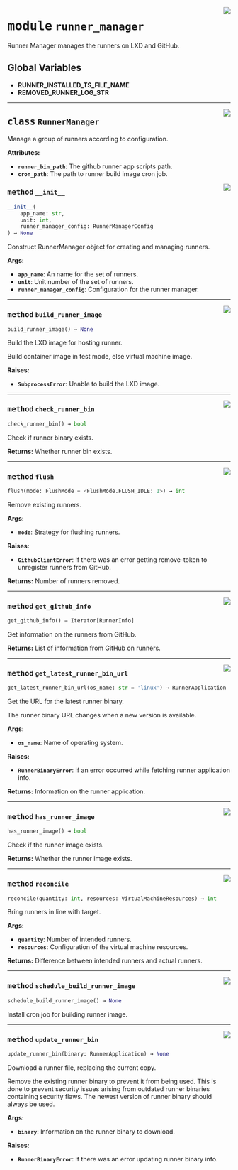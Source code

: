 <!-- markdownlint-disable -->

<a href="../src/runner_manager.py#L0"><img align="right" style="float:right;" src="https://img.shields.io/badge/-source-cccccc?style=flat-square"></a>

# <kbd>module</kbd> `runner_manager`
Runner Manager manages the runners on LXD and GitHub. 

**Global Variables**
---------------
- **RUNNER_INSTALLED_TS_FILE_NAME**
- **REMOVED_RUNNER_LOG_STR**


---

<a href="../src/runner_manager.py#L58"><img align="right" style="float:right;" src="https://img.shields.io/badge/-source-cccccc?style=flat-square"></a>

## <kbd>class</kbd> `RunnerManager`
Manage a group of runners according to configuration. 



**Attributes:**
 
 - <b>`runner_bin_path`</b>:  The github runner app scripts path. 
 - <b>`cron_path`</b>:  The path to runner build image cron job. 

<a href="../src/runner_manager.py#L69"><img align="right" style="float:right;" src="https://img.shields.io/badge/-source-cccccc?style=flat-square"></a>

### <kbd>method</kbd> `__init__`

```python
__init__(
    app_name: str,
    unit: int,
    runner_manager_config: RunnerManagerConfig
) → None
```

Construct RunnerManager object for creating and managing runners. 



**Args:**
 
 - <b>`app_name`</b>:  An name for the set of runners. 
 - <b>`unit`</b>:  Unit number of the set of runners. 
 - <b>`runner_manager_config`</b>:  Configuration for the runner manager. 




---

<a href="../src/utilities.py#L809"><img align="right" style="float:right;" src="https://img.shields.io/badge/-source-cccccc?style=flat-square"></a>

### <kbd>method</kbd> `build_runner_image`

```python
build_runner_image() → None
```

Build the LXD image for hosting runner. 

Build container image in test mode, else virtual machine image. 



**Raises:**
 
 - <b>`SubprocessError`</b>:  Unable to build the LXD image. 

---

<a href="../src/runner_manager.py#L111"><img align="right" style="float:right;" src="https://img.shields.io/badge/-source-cccccc?style=flat-square"></a>

### <kbd>method</kbd> `check_runner_bin`

```python
check_runner_bin() → bool
```

Check if runner binary exists. 



**Returns:**
  Whether runner bin exists. 

---

<a href="../src/runner_manager.py#L620"><img align="right" style="float:right;" src="https://img.shields.io/badge/-source-cccccc?style=flat-square"></a>

### <kbd>method</kbd> `flush`

```python
flush(mode: FlushMode = <FlushMode.FLUSH_IDLE: 1>) → int
```

Remove existing runners. 



**Args:**
 
 - <b>`mode`</b>:  Strategy for flushing runners. 



**Raises:**
 
 - <b>`GithubClientError`</b>:  If there was an error getting remove-token to unregister runners                 from GitHub. 



**Returns:**
 Number of runners removed. 

---

<a href="../src/runner_manager.py#L212"><img align="right" style="float:right;" src="https://img.shields.io/badge/-source-cccccc?style=flat-square"></a>

### <kbd>method</kbd> `get_github_info`

```python
get_github_info() → Iterator[RunnerInfo]
```

Get information on the runners from GitHub. 



**Returns:**
  List of information from GitHub on runners. 

---

<a href="../src/utilities.py#L119"><img align="right" style="float:right;" src="https://img.shields.io/badge/-source-cccccc?style=flat-square"></a>

### <kbd>method</kbd> `get_latest_runner_bin_url`

```python
get_latest_runner_bin_url(os_name: str = 'linux') → RunnerApplication
```

Get the URL for the latest runner binary. 

The runner binary URL changes when a new version is available. 



**Args:**
 
 - <b>`os_name`</b>:  Name of operating system. 



**Raises:**
 
 - <b>`RunnerBinaryError`</b>:  If an error occurred while fetching runner application info. 



**Returns:**
 Information on the runner application. 

---

<a href="../src/runner_manager.py#L801"><img align="right" style="float:right;" src="https://img.shields.io/badge/-source-cccccc?style=flat-square"></a>

### <kbd>method</kbd> `has_runner_image`

```python
has_runner_image() → bool
```

Check if the runner image exists. 



**Returns:**
  Whether the runner image exists. 

---

<a href="../src/runner_manager.py#L521"><img align="right" style="float:right;" src="https://img.shields.io/badge/-source-cccccc?style=flat-square"></a>

### <kbd>method</kbd> `reconcile`

```python
reconcile(quantity: int, resources: VirtualMachineResources) → int
```

Bring runners in line with target. 



**Args:**
 
 - <b>`quantity`</b>:  Number of intended runners. 
 - <b>`resources`</b>:  Configuration of the virtual machine resources. 



**Returns:**
 Difference between intended runners and actual runners. 

---

<a href="../src/runner_manager.py#L824"><img align="right" style="float:right;" src="https://img.shields.io/badge/-source-cccccc?style=flat-square"></a>

### <kbd>method</kbd> `schedule_build_runner_image`

```python
schedule_build_runner_image() → None
```

Install cron job for building runner image. 

---

<a href="../src/utilities.py#L142"><img align="right" style="float:right;" src="https://img.shields.io/badge/-source-cccccc?style=flat-square"></a>

### <kbd>method</kbd> `update_runner_bin`

```python
update_runner_bin(binary: RunnerApplication) → None
```

Download a runner file, replacing the current copy. 

Remove the existing runner binary to prevent it from being used. This is done to prevent security issues arising from outdated runner binaries containing security flaws. The newest version of runner binary should always be used. 



**Args:**
 
 - <b>`binary`</b>:  Information on the runner binary to download. 



**Raises:**
 
 - <b>`RunnerBinaryError`</b>:  If there was an error updating runner binary info. 


